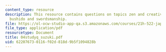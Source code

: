 ```yaml
---
content_type: resource
description: This resource contains questions on topics zen and creativity, zen religion,
  bushido and swordsmanship.
file: https://ol-ocw-studio-app-qa.s3.amazonaws.com/courses/21h-522-japan-in-the-age-of-the-samurai-history-and-film-fall-2006/622076730116f02d818d9b5f1094828b_04studyq_suzuki.pdf
file_type: application/pdf
resourcetype: Document
title: 04studyq_suzuki.pdf
uid: 62207673-0116-f02d-818d-9b5f1094828b
---
```

